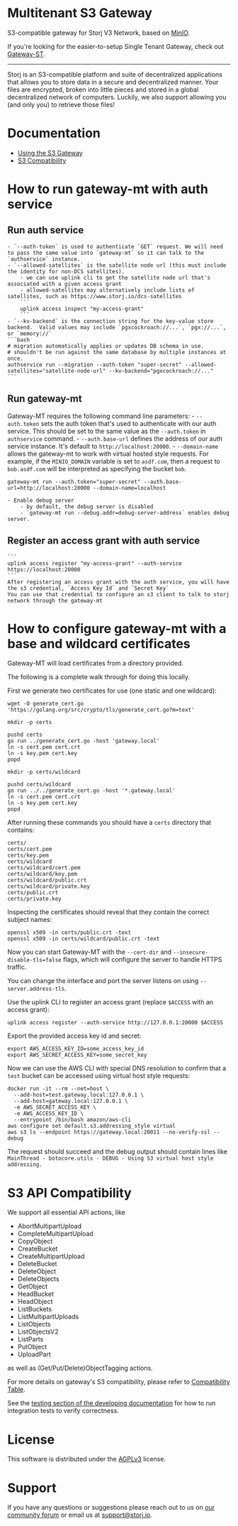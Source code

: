 # Multitenant S3 Gateway

S3-compatible gateway for Storj V3 Network, based on [MinIO](https://github.com/minio/minio).

If you're looking for the easier-to-setup Single Tenant Gateway, check out [Gateway-ST](https://github.com/storj/gateway-st).

----

Storj is an S3-compatible platform and suite of decentralized applications that
allows you to store data in a secure and decentralized manner. Your files are
encrypted, broken into little pieces and stored in a global decentralized
network of computers. Luckily, we also support allowing you (and only you) to
retrieve those files!

# Documentation

* [Using the S3 Gateway](https://docs.storj.io/api-reference/s3-gateway)
* [S3 Compatibility](https://github.com/storj/gateway-st/blob/main/docs/s3-compatibility.md)

# How to run gateway-mt with auth service

## Run auth service

    - `--auth-token` is used to authenticate `GET` request. We will need to pass the same value into `gateway-mt` so it can talk to the `authservice` instance.
    - `--allowed-satellites` is the satellite node url (this must include the identity for non-DCS satellites).
        - we can use uplink cli to get the satellite node url that's associated with a given access grant
        - allowed-satellites may alternatively include lists of satellites, such as https://www.storj.io/dcs-satellites
        ```
        uplink access inspect "my-access-grant"
        ```
    - `--kv-backend` is the connection string for the key-value store backend.  Valid values may include `pgxcockroach://...`, `pgx://...`, or `memory://`
    ```bash
    # migration automatically applies or updates DB schema in use.
    # shouldn't be run against the same database by multiple instances at once.
    authservice run --migration --auth-token "super-secret" --allowed-satellites="satellite-node-url" --kv-backend="pgxcockroach://..."
    ```
## Run gateway-mt


Gateway-MT requires the following command line parameters:
      - `--auth.token` sets the auth token that's used to authenticate with our auth service. This should be set to the same value as the `--auth.token` in `authservice` command.
      - `--auth.base-url` defines the address of our auth service instance. It's default to `http://localhost:20000`.
      - `--domain-name` allows the gateway-mt to work with virtual hosted style requests. For example, if the `MINIO_DOMAIN` variable is set to `asdf.com`, then a request to `bob.asdf.com` will be interpreted as specifying the bucket `bob`.

    gateway-mt run --auth.token="super-secret" --auth.base-url=http://localhost:20000 --domain-name=localhost

    - Enable debug server
        - by default, the debug server is disabled
        - `gateway-mt run --debug.addr=debug-server-address` enables debug server.

## Register an access grant with auth service
    ```
    uplink access register "my-access-grant" --auth-service https://localhost:20000
    ```
    After registering an access grant with the auth service, you will have the s3 credential, `Access Key Id` and `Secret Key`
    You can use that credential to configure an s3 client to talk to storj network through the gateway-mt


# How to configure gateway-mt with a base and wildcard certificates

Gateway-MT will load certificates from a directory provided.

The following is a complete walk through for doing this locally.

First we generate two certificates for use (one static and one wildcard):

```
wget -O generate_cert.go 'https://golang.org/src/crypto/tls/generate_cert.go?m=text'

mkdir -p certs

pushd certs
go run ../generate_cert.go -host 'gateway.local'
ln -s cert.pem cert.crt
ln -s key.pem cert.key
popd

mkdir -p certs/wildcard

pushd certs/wildcard
go run ../../generate_cert.go -host '*.gateway.local'
ln -s cert.pem cert.crt
ln -s key.pem cert.key
popd
```

After running these commands you should have a `certs` directory that contains:

```
certs/
certs/cert.pem
certs/key.pem
certs/wildcard
certs/wildcard/cert.pem
certs/wildcard/key.pem
certs/wildcard/public.crt
certs/wildcard/private.key
certs/public.crt
certs/private.key
```

Inspecting the certificates should reveal that they contain the correct subject names:

```
openssl x509 -in certs/public.crt -text
openssl x509 -in certs/wildcard/public.crt -text
```

Now you can start Gateway-MT with the `--cert-dir` and `--insecure-disable-tls=false`
flags, which will configure the server to handle HTTPS traffic.

You can change the interface and port the server listens on using `--server.address-tls`.

Use the uplink CLI to register an access grant (replace `$ACCESS` with an access grant):

```
uplink access register --auth-service http://127.0.0.1:20000 $ACCESS
```

Export the provided access key id and secret:

```
export AWS_ACCESS_KEY_ID=some_access_key_id
export AWS_SECRET_ACCESS_KEY=some_secret_key
```

Now we can use the AWS CLI with special DNS resolution to confirm that a `test`
bucket can be accessed using virtual host style requests:

```
docker run -it --rm --net=host \
  --add-host=test.gateway.local:127.0.0.1 \
  --add-host=gateway.local:127.0.0.1 \
  -e AWS_SECRET_ACCESS_KEY \
  -e AWS_ACCESS_KEY_ID \
  --entrypoint /bin/bash amazon/aws-cli
aws configure set default.s3.addressing_style virtual
aws s3 ls --endpoint https://gateway.local:20011 --no-verify-ssl --debug
```

The request should succeed and the debug output should contain lines like
`MainThread - botocore.utils - DEBUG - Using S3 virtual host style addressing.`

# S3 API Compatibility

We support all essential API actions, like

* AbortMultipartUpload
* CompleteMultipartUpload
* CopyObject
* CreateBucket
* CreateMultipartUpload
* DeleteBucket
* DeleteObject
* DeleteObjects
* GetObject
* HeadBucket
* HeadObject
* ListBuckets
* ListMultipartUploads
* ListObjects
* ListObjectsV2
* ListParts
* PutObject
* UploadPart

as well as (Get/Put/Delete)ObjectTagging actions.

For more details on gateway's S3 compatibility, please refer to [Compatibility
Table](https://github.com/storj/gateway-st/blob/main/docs/s3-compatibility.md).

See the [testing section of the developing documentation](../DEVELOPING.md#testing)
for how to run integration tests to verify correctness.

# License

This software is distributed under the
[AGPLv3](https://www.gnu.org/licenses/agpl-3.0.en.html) license.

# Support

If you have any questions or suggestions please reach out to us on
[our community forum](https://forum.storj.io/) or
email us at support@storj.io.
